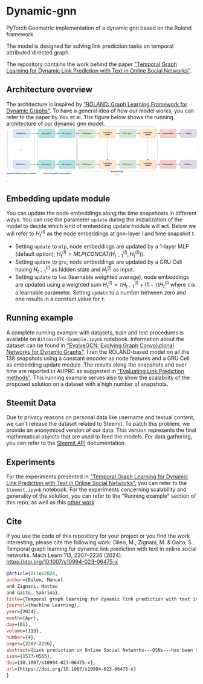 # Dynamic-gnn
PyTorch Geometric implementation of a dynamic gnn based on the Roland framework.

The model is designed for solving link prediction tasks on temporal attributed directed graph. 

The repository contains the work behind the paper ["Temporal Graph Learning for Dynamic Link Prediction with Text in Online Social Networks"](https://doi.org/10.1007/s10994-023-06475-x).

## Architecture overview
The architecture is inspired by ["ROLAND: Graph Learning Framework for Dynamic Graphs"](https://dl.acm.org/doi/abs/10.1145/3534678.3539300). To have a general idea of how our model works, you can refer to the paper by You et al. The figure below shows the running architecture of our dynamic gnn model.
![GNN Architecture](GNNArchitecture.drawio.png "Dynamic GNN based on ROLAND framework").

## Embedding update module
You can update the node embeddings along the time snapshosts in different ways. You can use the parameter `update` during the inizialization of the model to decide which kind of embedding update module will act. Below we will refer to $H_{t}^{(l)}$ as the node embeddings at gnn-layer $l$ and time snapshot $t$.
- Setting `update` to `mlp`, node embeddings are updated by a 1-layer MLP (default option); $H_{t}^{(l)} = MLP(CONCAT(H_{t-1}^{(l)},H_{t}^{(l)}))$.
- Setting `update` to `gru`, node embeddings are updated by a GRU Cell having $H_{t-1}^{(l)}$ as hidden state and $H_{t}^{(l)}$ as input.
- Setting `update` to `lwa` (learnable weighted average), node embeddings are updated using a weighted sum $H_{t}^{(l)} = \tau  H_{t-1}^{(l)} + (1-\tau) H_{t}^{(l)}$ where $\tau$ is a learnable parameter. Setting `update` to a number between zero and one results in a constant value for $\tau$.

## Running example
A complete running example with datasets, train and test procedures is available on `BitcoinOTC-Example.ipynb` notebook. Information about the dataset can be found in ["EvolveGCN: Evolving Graph Convolutional Networks for Dynamic Graphs"](https://arxiv.org/pdf/1902.10191.pdf). I ran the ROLAND-based model on all the 138 snapshots using a constant encoder as node features and a GRU Cell as embedding update module. The results along the snapshots and over time are reported in AUPRC as suggested in ["Evaluating Link Prediction methods"](https://arxiv.org/pdf/1505.04094.pdf). This running example serves also to show the scalability of the proposed solution on a dataset with a high number of snapshots.

## Steemit Data
Due to privacy reasons on personal data like username and textual content, we can't release the dataset related to Steemit. To patch this problem, we provide an anonymized version of our data. This version represents the final mathematical objects that are used to feed the models. For data gathering, you can refer to the [Steemit API](https://developers.steem.io/) documentation.

## Experiments
For the experiments presented in ["Temporal Graph Learning for Dynamic Link Prediction with Text in Online Social Networks"](https://doi.org/10.1007/s10994-023-06475-x), you can refer to the `Steemit.ipynb` notebook. For the experiments concerning scalability and generality of the solution, you can refer to the "Running example" section of this repo, as well as this [other work](https://github.com/manuel-dileo/t3gnn)

## Cite
If you use the code of this repository for your project or you find the work interesting, please cite the following work:
Dileo, M., Zignani, M. & Gaito, S. Temporal graph learning for dynamic link prediction with text in online social networks. Mach Learn 113, 2207–2226 (2024). https://doi.org/10.1007/s10994-023-06475-x

```bibtex
@Article{Dileo2024,
author={Dileo, Manuel
and Zignani, Matteo
and Gaito, Sabrina},
title={Temporal graph learning for dynamic link prediction with text in online social networks},
journal={Machine Learning},
year={2024},
month={Apr},
day={01},
volume={113},
number={4},
pages={2207-2226},
abstract={Link prediction in Online Social Networks---OSNs---has been the focus of numerous studies in the machine learning community. A successful machine learning-based solution for this task needs to (i) leverage global and local properties of the graph structure surrounding links; (ii) leverage the content produced by OSN users; and (iii) allow their representations to change over time, as thousands of new links between users and new content like textual posts, comments, images and videos are created/uploaded every month. Current works have successfully leveraged the structural information but only a few have also taken into account the textual content and/or the dynamicity of network structure and node attributes. In this paper, we propose a methodology based on temporal graph neural networks to handle the challenges described above. To understand the impact of textual content on this task, we provide a novel pipeline to include textual information alongside the structural one with the usage of BERT language models, dense preprocessing layers, and an effective post-processing decoder. We conducted the evaluation on a novel dataset gathered from an emerging blockchain-based online social network, using a live-update setting that takes into account the evolving nature of data and models. The dataset serves as a useful testing ground for link prediction evaluation because it provides high-resolution temporal information on link creation and textual content, characteristics hard to find in current benchmark datasets. Our results show that temporal graph learning is a promising solution for dynamic link prediction with text. Indeed, combining textual features and dynamic Graph Neural Networks---GNNs---leads to the best performances over time. On average, the textual content can enhance the performance of a dynamic GNN by 3.1{\%} and, as the collection of documents increases in size over time, help even models that do not consider the structural information of the network.},
issn={1573-0565},
doi={10.1007/s10994-023-06475-x},
url={https://doi.org/10.1007/s10994-023-06475-x}
}
```


